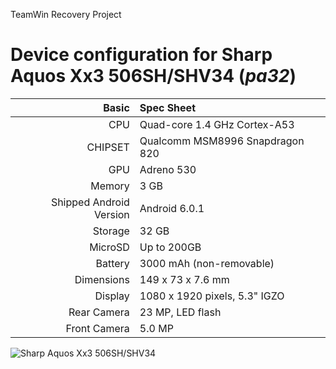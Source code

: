 TeamWin Recovery Project

Device configuration for Sharp Aquos Xx3 506SH/SHV34  (_pa32_)
=====================================================

Basic   | Spec Sheet
-------:|:-------------------------
CPU     | Quad-core 1.4 GHz Cortex-A53
CHIPSET | Qualcomm MSM8996 Snapdragon 820
GPU     | Adreno 530
Memory  | 3 GB
Shipped Android Version | Android 6.0.1 
Storage | 32 GB
MicroSD | Up to 200GB
Battery | 3000 mAh (non-removable)
Dimensions | 149 x 73 x 7.6 mm
Display | 1080 x 1920 pixels, 5.3" IGZO
Rear Camera  | 23 MP, LED flash
Front Camera | 5.0 MP

![Sharp Aquos Xx3 506SH/SHV34](https://jp.sharp/products/aquos-xx3/index_v3/images/img_index_kv.jpg "Sharp Aquos Xx3 506SH/SHV34")